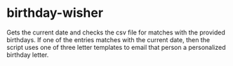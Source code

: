 # birthday-wisher
Gets the current date and checks the csv file for matches with the provided birthdays. If one of the entries matches with the current date, then the script uses one of three letter templates to email that person a personalized birthday letter.
